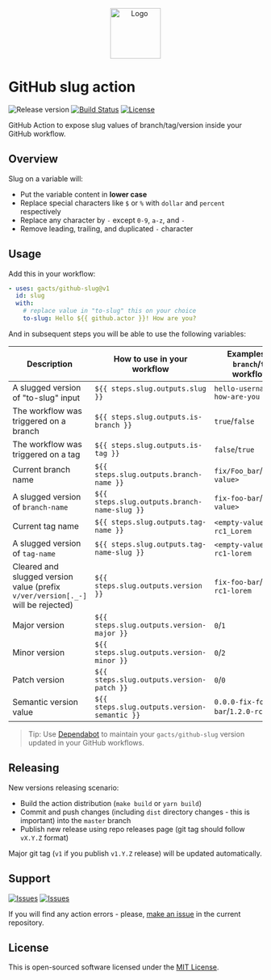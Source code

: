 <p align="center">
  <img src="https://avatars0.githubusercontent.com/u/44036562?s=200&v=4" alt="Logo" width="100" />
</p>

# GitHub slug action

![Release version][badge_release_version]
[![Build Status][badge_build]][link_build]
[![License][badge_license]][link_license]

GitHub Action to expose slug values of branch/tag/version inside your GitHub workflow.

## Overview

Slug on a variable will:

- Put the variable content in **lower case**
- Replace special characters like `$` or `%` with `dollar` and `percent` respectively
- Replace any character by `-` except `0-9`, `a-z`, and `-`
- Remove leading, trailing, and duplicated `-` character

## Usage

Add this in your workflow:

```yaml
- uses: gacts/github-slug@v1
  id: slug
  with:
    # replace value in "to-slug" this on your choice
    to-slug: Hello ${{ github.actor }}! How are you?
```

And in subsequent steps you will be able to use the following variables:

Description                            | How to use in your workflow                  | Examples for `branch`/`tag` workflows
-------------------------------------- | -------------------------------------------- | -------------------------------------
A slugged version of "to-slug" input   | `${{ steps.slug.outputs.slug }}`             | `hello-username-how-are-you`
The workflow was triggered on a branch | `${{ steps.slug.outputs.is-branch }}`        | `true`/`false`
The workflow was triggered on a tag    | `${{ steps.slug.outputs.is-tag }}`           | `false`/`true`
Current branch name                    | `${{ steps.slug.outputs.branch-name }}`      | `fix/Foo_bar`/`<empty-value>`
A slugged version of `branch-name`     | `${{ steps.slug.outputs.branch-name-slug }}` | `fix-foo-bar`/`<empty-value>`
Current tag name                       | `${{ steps.slug.outputs.tag-name }}`         | `<empty-value>`/`v1.2-rc1_Lorem`
A slugged version of `tag-name`        | `${{ steps.slug.outputs.tag-name-slug }}`    | `<empty-value>`/`v1-2-rc1-lorem`
Cleared and slugged version value (prefix `v/ver/version[._-]` will be rejected) | `${{ steps.slug.outputs.version }}` | `fix-foo-bar`/`1.2-rc1-lorem`
Major version                          | `${{ steps.slug.outputs.version-major }}`    | `0`/`1`
Minor version                          | `${{ steps.slug.outputs.version-minor }}`    | `0`/`2`
Patch version                          | `${{ steps.slug.outputs.version-patch }}`    | `0`/`0`
Semantic version value                 | `${{ steps.slug.outputs.version-semantic }}` | `0.0.0-fix-foo-bar`/`1.2.0-rc1-lorem`

> Tip: Use [Dependabot][use_dependabot] to maintain your `gacts/github-slug` version updated in your GitHub workflows.

## Releasing

New versions releasing scenario:

- Build the action distribution (`make build` or `yarn build`)
- Commit and push changes (including `dist` directory changes - this is important) into the `master` branch
- Publish new release using repo releases page (git tag should follow `vX.Y.Z` format)

Major git tag (`v1` if you publish `v1.Y.Z` release) will be updated automatically.

## Support

[![Issues][badge_issues]][link_issues]
[![Issues][badge_pulls]][link_pulls]

If you will find any action errors - please, [make an issue][link_create_issue] in the current repository.

## License

This is open-sourced software licensed under the [MIT License][link_license].

[badge_build]:https://img.shields.io/github/workflow/status/gacts/github-slug/tests?maxAge=30
[badge_release_version]:https://img.shields.io/github/release/gacts/github-slug.svg?maxAge=30
[badge_license]:https://img.shields.io/github/license/gacts/github-slug.svg?longCache=true
[badge_release_date]:https://img.shields.io/github/release-date/gacts/github-slug.svg?maxAge=180
[badge_commits_since_release]:https://img.shields.io/github/commits-since/gacts/github-slug/latest.svg?maxAge=45
[badge_issues]:https://img.shields.io/github/issues/gacts/github-slug.svg?maxAge=45
[badge_pulls]:https://img.shields.io/github/issues-pr/gacts/github-slug.svg?maxAge=45

[link_build]:https://github.com/gacts/github-slug/actions
[link_license]:https://github.com/gacts/github-slug/blob/master/LICENSE
[link_issues]:https://github.com/gacts/github-slug/issues
[link_create_issue]:https://github.com/gacts/github-slug/issues/new
[link_pulls]:https://github.com/gacts/github-slug/pulls

[use_dependabot]:https://docs.github.com/en/code-security/supply-chain-security/keeping-your-dependencies-updated-automatically/keeping-your-actions-up-to-date-with-dependabot
